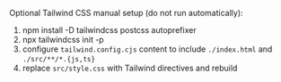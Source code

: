 Optional Tailwind CSS manual setup (do not run automatically):

1. npm install -D tailwindcss postcss autoprefixer
2. npx tailwindcss init -p
3. configure `tailwind.config.cjs` content to include `./index.html` and `./src/**/*.{js,ts}`
4. replace `src/style.css` with Tailwind directives and rebuild

